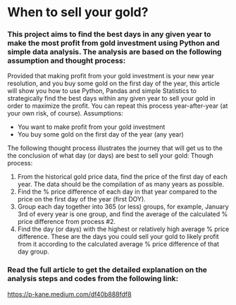 # When to sell your gold?

### This project aims to find the best days in any given year to make the most profit from gold investment using Python and simple data analysis. The analysis are based on the following assumption and thought process:

Provided that making profit from your gold investment is your new year resolution, and you buy some gold on the first day of the year, this article will show you how to use Python, Pandas and simple Statistics to strategically find the best days within any given year to sell your gold in order to maximize the profit. You can repeat this process year-after-year (at your own risk, of course).
Assumptions:
- You want to make profit from your gold investment
- You buy some gold on the first day of the year (any year)

The following thought process illustrates the journey that will get us to the the conclusion of what day (or days) are best to sell your gold:
Though process:
1. From the historical gold price data, find the price of the first day of each year. The data should be the compilation of as many years as possible.
2. Find the % price difference of each day in that year compared to the price on the first day of the year (first DOY).
3. Group each day together into 365 (or less) groups, for example, January 3rd of every year is one group, and find the average of the calculated % price difference from process #2.
4. Find the day (or days) with the highest or relatively high average % price difference. These are the days you could sell your gold to likely profit from it according to the calculated average % price difference of that day group.

### Read the full article to get the detailed explanation on the analysis steps and codes from the following link: 
https://p-kane.medium.com/df40b888fdf8
